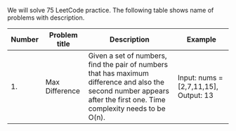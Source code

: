 We will solve 75 LeetCode practice. The following table shows name of problems with description.

| Number |Problem title| Description|Example|
|--------|-------------|------------|-------|
| 1. |Max Difference| Given a set of numbers, find the pair of numbers that has maximum difference and also the second number appears after the first one. Time complexity needs to be O(n). | Input: nums = [2,7,11,15], Output: 13|